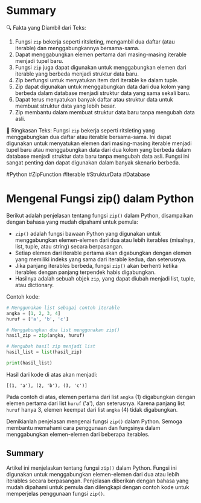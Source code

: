# Summary

🔍 Fakta yang Diambil dari Teks:
1. Fungsi `zip` bekerja seperti ritsleting, mengambil dua daftar (atau iterable) dan menggabungkannya bersama-sama.
2. Dapat menggabungkan elemen pertama dari masing-masing iterable menjadi tupel baru.
3. Fungsi `zip` juga dapat digunakan untuk menggabungkan elemen dari iterable yang berbeda menjadi struktur data baru.
4. Zip berfungsi untuk menyatukan item dari iterable ke dalam tuple.
5. Zip dapat digunakan untuk menggabungkan data dari dua kolom yang berbeda dalam database menjadi struktur data yang sama sekali baru.
6. Dapat terus menyatukan banyak daftar atau struktur data untuk membuat struktur data yang lebih besar.
7. Zip membantu dalam membuat struktur data baru tanpa mengubah data asli.

📝 Ringkasan Teks:
Fungsi `zip` bekerja seperti ritsleting yang menggabungkan dua daftar atau iterable bersama-sama. Ini dapat digunakan untuk menyatukan elemen dari masing-masing iterable menjadi tupel baru atau menggabungkan data dari dua kolom yang berbeda dalam database menjadi struktur data baru tanpa mengubah data asli. Fungsi ini sangat penting dan dapat digunakan dalam banyak skenario berbeda.

#Python #ZipFunction #Iterable #StrukturData #Database

# Mengenal Fungsi zip() dalam Python

Berikut adalah penjelasan tentang fungsi `zip()` dalam Python, disampaikan dengan bahasa yang mudah dipahami untuk pemula:

- `zip()` adalah fungsi bawaan Python yang digunakan untuk menggabungkan elemen-elemen dari dua atau lebih iterables (misalnya, list, tuple, atau string) secara berpasangan.
- Setiap elemen dari iterable pertama akan digabungkan dengan elemen yang memiliki indeks yang sama dari iterable kedua, dan seterusnya.
- Jika panjang iterables berbeda, fungsi `zip()` akan berhenti ketika iterables dengan panjang terpendek habis digabungkan.
- Hasilnya adalah sebuah objek `zip`, yang dapat diubah menjadi list, tuple, atau dictionary.

Contoh kode:

```python
# Menggunakan list sebagai contoh iterable
angka = [1, 2, 3, 4]
huruf = ['a', 'b', 'c']

# Menggabungkan dua list menggunakan zip()
hasil_zip = zip(angka, huruf)

# Mengubah hasil zip menjadi list
hasil_list = list(hasil_zip)

print(hasil_list)
```

Hasil dari kode di atas akan menjadi:

```
[(1, 'a'), (2, 'b'), (3, 'c')]
```

Pada contoh di atas, elemen pertama dari list `angka` (1) digabungkan dengan elemen pertama dari list `huruf` ('a'), dan seterusnya. Karena panjang list `huruf` hanya 3, elemen keempat dari list `angka` (4) tidak digabungkan.

Demikianlah penjelasan mengenai fungsi `zip()` dalam Python. Semoga membantu memahami cara penggunaan dan fungsinya dalam menggabungkan elemen-elemen dari beberapa iterables. 

## Summary 

Artikel ini menjelaskan tentang fungsi `zip()` dalam Python. Fungsi ini digunakan untuk menggabungkan elemen-elemen dari dua atau lebih iterables secara berpasangan. Penjelasan diberikan dengan bahasa yang mudah dipahami untuk pemula dan dilengkapi dengan contoh kode untuk memperjelas penggunaan fungsi `zip()`.